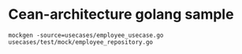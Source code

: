 # Cean-architecture golang sample



``
mockgen -source=usecases/employee_usecase.go usecases/test/mock/employee_repository.go
``